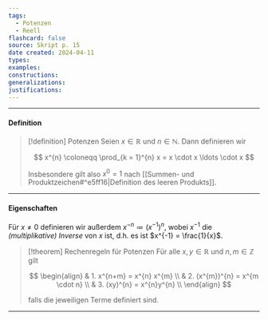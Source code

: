 ```yaml
---
tags:
  - Potenzen
  - Reell
flashcard: false
source: Skript p. 15
date created: 2024-04-11
types: 
examples: 
constructions: 
generalizations: 
justifications:
---
```

***
#### Definition

> [!definition] Potenzen
> Seien $x \in \mathbb{R}$ und $n \in \mathbb{N}$. Dann definieren wir
> 
> $$
> x^{n} \coloneqq \prod_{k = 1}^{n} x = x \cdot x \ldots \cdot x
> $$
> 
> Insbesondere gilt also $x^{0} = 1$ nach [[Summen- und Produktzeichen#^e5ff16|Definition des leeren Produkts]].

***
#### Eigenschaften

Für $x \neq 0$ definieren wir außerdem $x^{-n} \coloneqq (x^{-1})^{n}$, wobei $x^{-1}$ die *(multiplikative) Inverse* von $x$ ist, d.h. es ist $x^{-1} = \frac{1}{x}$.

> [!theorem] Rechenregeln für Potenzen
> Für alle $x,y \in \mathbb{R}$ und $n,m \in \mathbb{Z}$ gilt
> 
> $$
> \begin{align}
 & 1. x^{n+m} = x^{n} x^{m} \\
 & 2. (x^{m})^{n} = x^{m \cdot n} \\
 & 3. (xy)^{n} = x^{n}y^{n} \\
\end{align}
> $$
> 
> falls die jeweiligen Terme definiert sind.

***

